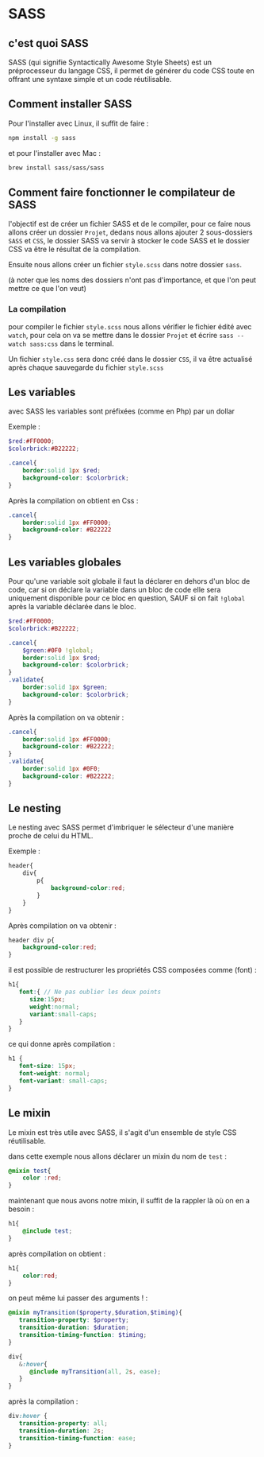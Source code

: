 # SASS

## c'est quoi SASS 

SASS (qui signifie Syntactically Awesome Style Sheets) est un préprocesseur du langage CSS, il permet de générer du code CSS toute en offrant 
une syntaxe simple et un code réutilisable.

## Comment installer SASS

Pour l'installer avec Linux, il suffit de faire :
```bash
npm install -g sass
```

et pour l'installer avec Mac : 
```bash
brew install sass/sass/sass
```

## Comment faire fonctionner le compilateur de SASS 

l'objectif est de créer un fichier SASS et de le compiler, pour ce faire nous allons créer un dossier `Projet`, dedans nous allons
ajouter 2 sous-dossiers `SASS` et `CSS`, le dossier SASS va servir à stocker le code SASS et le dossier CSS va être le résultat de la compilation.

Ensuite nous allons créer un fichier `style.scss` dans notre dossier `sass`.

(à noter que les noms des dossiers n'ont pas d'importance, et que l'on peut mettre ce que l'on veut)

### La compilation  

pour compiler le fichier `style.scss` nous allons vérifier le fichier édité avec `watch`, pour cela on va se mettre dans le dossier `Projet`
et écrire `sass --watch sass:css` dans le terminal.

Un fichier `style.css` sera donc créé dans le dossier `CSS`, il va être actualisé après chaque sauvegarde du fichier `style.scss`

## Les variables 

avec SASS les variables sont préfixées (comme en Php) par un dollar 

Exemple : 

```scss
$red:#FF0000;
$colorbrick:#B22222;

.cancel{
    border:solid 1px $red;
    background-color: $colorbrick;
}
```
Après la compilation on obtient en Css : 
```css
.cancel{
    border:solid 1px #FF0000;
    background-color: #B22222
}
```

## Les variables globales 

Pour qu'une variable soit globale il faut la déclarer en dehors d'un bloc de code, car si on déclare la variable dans un bloc de code
elle sera uniquement disponible pour ce bloc en question, SAUF si on fait `!global` après la variable déclarée dans le bloc.
```scss
$red:#FF0000;
$colorbrick:#B22222;

.cancel{
    $green:#0F0 !global;
    border:solid 1px $red;
    background-color: $colorbrick;
}
.validate{
    border:solid 1px $green;
    background-color: $colorbrick; 
}
```

Après la compilation on va obtenir : 
```css
.cancel{
    border:solid 1px #FF0000;
    background-color: #B22222;
}
.validate{
    border:solid 1px #0F0;
    background-color: #B22222; 
}
```

## Le nesting

Le nesting avec SASS permet d'imbriquer le sélecteur d'une manière proche de celui du HTML.

Exemple : 
```scss
header{ 
    div{   
        p{
            background-color:red;
        }
    }
}
```

Après compilation on va obtenir : 

```css
header div p{
    background-color:red;
}
```
il est possible de restructurer les propriétés CSS composées comme (font) :
```scss
h1{
   font:{ // Ne pas oublier les deux points
      size:15px;
      weight:normal;
      variant:small-caps;
   }
} 
```
ce qui donne après compilation : 

```css
h1 {
   font-size: 15px;
   font-weight: normal;
   font-variant: small-caps;
} 
```

## Le mixin 

Le mixin est très utile avec SASS, il s'agit d'un ensemble de style CSS réutilisable.

dans cette exemple nous allons déclarer un mixin du nom de `test` : 
```scss
@mixin test{
    color :red;
}
```

maintenant que nous avons notre mixin, il suffit de la rappler là où on en a besoin :
```scss
h1{
    @include test;
}
```

après compilation on obtient : 
```css
h1{
    color:red;
}
```

on peut même lui passer des arguments ! :

```scss
@mixin myTransition($property,$duration,$timing){
   transition-property: $property;
   transition-duration: $duration;
   transition-timing-function: $timing;
}

div{
   &:hover{
      @include myTransition(all, 2s, ease);
   }
} 
```
après la compilation : 
```css
div:hover {
   transition-property: all;
   transition-duration: 2s;
   transition-timing-function: ease;
} 
```